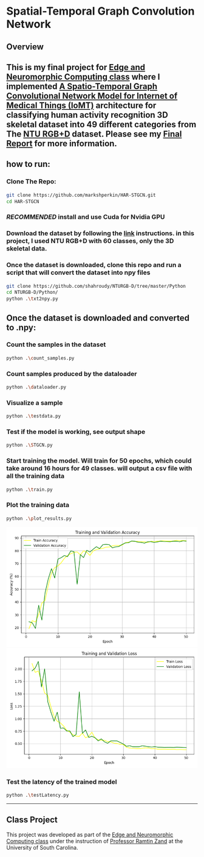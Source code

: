 
# Spatial-Temporal Graph Convolution Network
## Overview
This is my final project for [Edge and Neuromorphic Computing class](https://cse.sc.edu/class/714) where I implemented [A Spatio-Temporal Graph Convolutional Network Model for Internet of Medical Things (IoMT)](https://www.mdpi.com/1424-8220/22/21/84386) architecture for classifying human activity recognition 3D skeletal dataset into 49 different categories from The [NTU RGB+D](https://rose1.ntu.edu.sg/dataset/actionRecognition/) dataset. 
Please see my [Final Report](https://github.com/markshperkin/HAR-STGCN/blob/master/report/final%20report.pdf) for more information.
---
## how to run:
### Clone The Repo:
```bash
git clone https://github.com/markshperkin/HAR-STGCN.git
cd HAR-STGCN
```

### *RECOMMENDED* install and use Cuda for Nvidia GPU

### Download the dataset by following the [link](https://rose1.ntu.edu.sg/dataset/actionRecognition/) instructions. in this project, I used NTU RGB+D with 60 classes, only the 3D skeletal data. 

### Once the dataset is downloaded, clone this repo and run a script that will convert the dataset into npy files
```bash
git clone https://github.com/shahroudy/NTURGB-D/tree/master/Python
cd NTURGB-D/Python/
python .\txt2npy.py
```
## Once the dataset is downloaded and converted to .npy:
### Count the samples in the dataset
```bash
python .\count_samples.py
```

### Count samples produced by the dataloader
```bash
python .\dataloader.py
```

### Visualize a sample
```bash
python .\testdata.py
```

### Test if the model is working, see output shape
```bash
python .\STGCN.py
```

### Start training the model. Will train for 50 epochs, which could take around 16 hours for 49 classes. will output a csv file with all the training data
```bash
python .\train.py
```

### Plot the training data
```bash
python .\plot_results.py
```
![Accuracy Graph](report/accuracy_plot.png)
![Loss Graph](report/loss_plot.png)

### Test the latency of the trained model
```bash
python .\testLatency.py
```
---
## Class Project

This project was developed as part of the [Edge and Neuromorphic Computing class](https://cse.sc.edu/class/714) under the instruction of [Professor Ramtin Zand](https://sc.edu/study/colleges_schools/engineering_and_computing/faculty-staff/zand.php) at the University of South Carolina.



